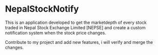 # NepalStockNotify
This is an application developed to get the marketdepth of every stock traded in Nepal Stock Exchange Limited [NEPSE]
and create a custom notification system when the stock price changes.

Contribute to my project and add new features, i will verify and merge the changes.
